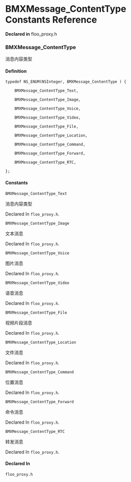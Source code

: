 # BMXMessage_ContentType Constants Reference

  **Declared in** floo_proxy.h  

### BMXMessage_ContentType

消息内容类型

#### Definition
    typedef NS_ENUM(NSInteger, BMXMessage_ContentType ) {   
        
        BMXMessage_ContentType_Text,
        
        BMXMessage_ContentType_Image,
        
        BMXMessage_ContentType_Voice,
        
        BMXMessage_ContentType_Video,
        
        BMXMessage_ContentType_File,
        
        BMXMessage_ContentType_Location,
        
        BMXMessage_ContentType_Command,
        
        BMXMessage_ContentType_Forward,
        
        BMXMessage_ContentType_RTC,
        
    };

#### Constants

<a name="" title="BMXMessage_ContentType_Text"></a><code>BMXMessage_ContentType_Text</code>

消息内容类型

   Declared In `floo_proxy.h`.

<a name="" title="BMXMessage_ContentType_Image"></a><code>BMXMessage_ContentType_Image</code>

文本消息

   Declared In `floo_proxy.h`.

<a name="" title="BMXMessage_ContentType_Voice"></a><code>BMXMessage_ContentType_Voice</code>

图片消息

   Declared In `floo_proxy.h`.

<a name="" title="BMXMessage_ContentType_Video"></a><code>BMXMessage_ContentType_Video</code>

语音消息

   Declared In `floo_proxy.h`.

<a name="" title="BMXMessage_ContentType_File"></a><code>BMXMessage_ContentType_File</code>

视频片段消息

   Declared In `floo_proxy.h`.

<a name="" title="BMXMessage_ContentType_Location"></a><code>BMXMessage_ContentType_Location</code>

文件消息

   Declared In `floo_proxy.h`.

<a name="" title="BMXMessage_ContentType_Command"></a><code>BMXMessage_ContentType_Command</code>

位置消息

   Declared In `floo_proxy.h`.

<a name="" title="BMXMessage_ContentType_Forward"></a><code>BMXMessage_ContentType_Forward</code>

命令消息

   Declared In `floo_proxy.h`.

<a name="" title="BMXMessage_ContentType_RTC"></a><code>BMXMessage_ContentType_RTC</code>

转发消息

   Declared In `floo_proxy.h`.

#### Declared In
`floo_proxy.h`

